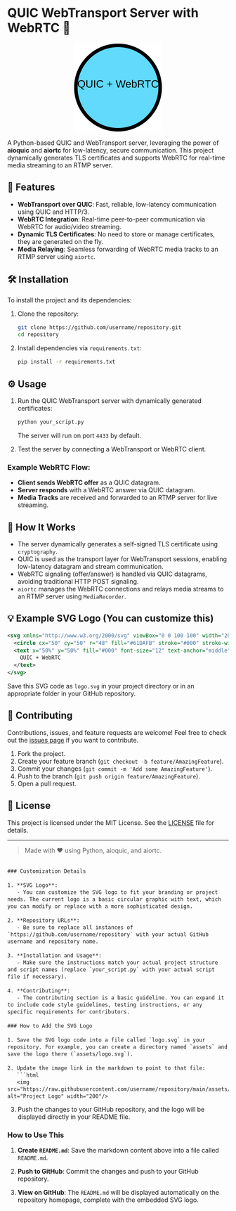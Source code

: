 


# QUIC WebTransport Server with WebRTC 🚀

<p align="center">
  <img src="https://raw.githubusercontent.com/mastashake08/quic-stream/main/logo.svg" alt="Project Logo" width="200"/>
</p>

A Python-based QUIC and WebTransport server, leveraging the power of **aioquic** and **aiortc** for low-latency, secure communication. This project dynamically generates TLS certificates and supports WebRTC for real-time media streaming to an RTMP server.

## 🚀 Features

- **WebTransport over QUIC**: Fast, reliable, low-latency communication using QUIC and HTTP/3.
- **WebRTC Integration**: Real-time peer-to-peer communication via WebRTC for audio/video streaming.
- **Dynamic TLS Certificates**: No need to store or manage certificates, they are generated on the fly.
- **Media Relaying**: Seamless forwarding of WebRTC media tracks to an RTMP server using `aiortc`.

## 🛠️ Installation

To install the project and its dependencies:

1. Clone the repository:

   ```bash
   git clone https://github.com/username/repository.git
   cd repository
   ```

2. Install dependencies via `requirements.txt`:

   ```bash
   pip install -r requirements.txt
   ```

## ⚙️ Usage

1. Run the QUIC WebTransport server with dynamically generated certificates:

   ```bash
   python your_script.py
   ```

   The server will run on port `4433` by default.

2. Test the server by connecting a WebTransport or WebRTC client.

### Example WebRTC Flow:

- **Client sends WebRTC offer** as a QUIC datagram.
- **Server responds** with a WebRTC answer via QUIC datagram.
- **Media Tracks** are received and forwarded to an RTMP server for live streaming.

## 🧩 How It Works

- The server dynamically generates a self-signed TLS certificate using `cryptography`.
- QUIC is used as the transport layer for WebTransport sessions, enabling low-latency datagram and stream communication.
- WebRTC signaling (offer/answer) is handled via QUIC datagrams, avoiding traditional HTTP POST signaling.
- `aiortc` manages the WebRTC connections and relays media streams to an RTMP server using `MediaRecorder`.

## 💡 Example SVG Logo (You can customize this)

```svg
<svg xmlns="http://www.w3.org/2000/svg" viewBox="0 0 100 100" width="200" height="200">
  <circle cx="50" cy="50" r="48" fill="#61DAFB" stroke="#000" stroke-width="4"/>
  <text x="50%" y="50%" fill="#000" font-size="12" text-anchor="middle" alignment-baseline="central" font-family="Arial, Helvetica, sans-serif">
    QUIC + WebRTC
  </text>
</svg>
```

Save this SVG code as `logo.svg` in your project directory or in an appropriate folder in your GitHub repository.

## 🤝 Contributing

Contributions, issues, and feature requests are welcome! Feel free to check out the [issues page](https://github.com/username/repository/issues) if you want to contribute.

1. Fork the project.
2. Create your feature branch (`git checkout -b feature/AmazingFeature`).
3. Commit your changes (`git commit -m 'Add some AmazingFeature'`).
4. Push to the branch (`git push origin feature/AmazingFeature`).
5. Open a pull request.

## 📄 License

This project is licensed under the MIT License. See the [LICENSE](LICENSE) file for details.

---

> Made with ❤️ using Python, aioquic, and aiortc.
```

### Customization Details

1. **SVG Logo**:
   - You can customize the SVG logo to fit your branding or project needs. The current logo is a basic circular graphic with text, which you can modify or replace with a more sophisticated design.

2. **Repository URLs**:
   - Be sure to replace all instances of `https://github.com/username/repository` with your actual GitHub username and repository name.

3. **Installation and Usage**:
   - Make sure the instructions match your actual project structure and script names (replace `your_script.py` with your actual script file if necessary).

4. **Contributing**:
   - The contributing section is a basic guideline. You can expand it to include code style guidelines, testing instructions, or any specific requirements for contributors.

### How to Add the SVG Logo

1. Save the SVG logo code into a file called `logo.svg` in your repository. For example, you can create a directory named `assets` and save the logo there (`assets/logo.svg`).
   
2. Update the image link in the markdown to point to that file:
   ```html
   <img src="https://raw.githubusercontent.com/username/repository/main/assets/logo.svg" alt="Project Logo" width="200"/>
   ```

3. Push the changes to your GitHub repository, and the logo will be displayed directly in your README file.

### How to Use This

1. **Create `README.md`**: Save the markdown content above into a file called `README.md`.
   
2. **Push to GitHub**: Commit the changes and push to your GitHub repository.
   
3. **View on GitHub**: The `README.md` will be displayed automatically on the repository homepage, complete with the embedded SVG logo.